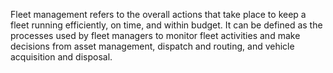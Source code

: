 Fleet management refers to the overall actions that take place to keep a fleet running efficiently, on time, and within budget. It can be defined as the processes used by fleet managers to monitor fleet activities and make decisions from asset management, dispatch and routing, and vehicle acquisition and disposal.
